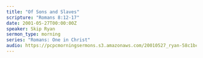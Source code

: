 ```yaml
---
title: "Of Sons and Slaves"
scripture: "Romans 8:12-17"
date: 2001-05-27T00:00:00Z
speaker: Skip Ryan
sermon_type: morning
series: "Romans: One in Christ"
audio: https://pcpcmorningsermons.s3.amazonaws.com/20010527_ryan-58c1bc60293eb.mp3 
---
```



